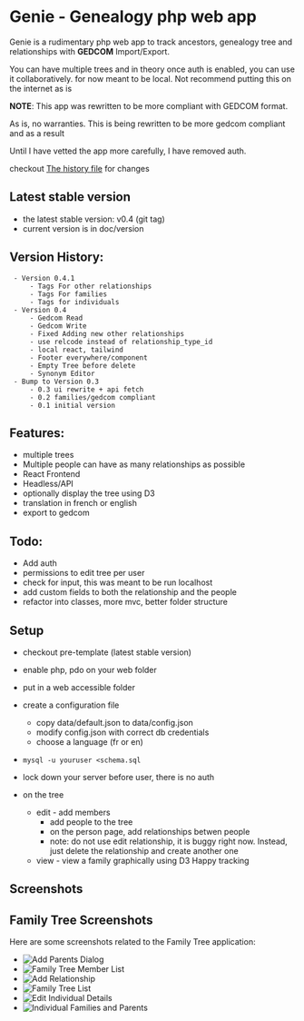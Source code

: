 # Genie - Genealogy php web app

Genie is a rudimentary php web app to track ancestors, genealogy tree and relationships with **GEDCOM** Import/Export.

You can have multiple trees and in theory once auth is enabled, you can use it collaboratively. for now meant to be local. Not recommend putting this on the internet as is

**NOTE**: This app was rewritten to be more compliant with GEDCOM format. 

As is, no warranties. This is being rewritten to be more gedcom compliant and as a result

Until I have vetted the app more carefully, I have removed auth.

checkout [The history file](history.md) for changes

## Latest stable version
- the latest stable version: v0.4 (git tag)
- current version is in doc/version

## Version History:
     - Version 0.4.1
         - Tags For other relationships
         - Tags For families
         - Tags for individuals
     - Version 0.4
         - Gedcom Read
         - Gedcom Write
         - Fixed Adding new other relationships
         - use relcode instead of relationship_type_id
         - local react, tailwind
         - Footer everywhere/component
         - Empty Tree before delete
         - Synonym Editor
     - Bump to Version 0.3
         - 0.3 ui rewrite + api fetch
         - 0.2 families/gedcom compliant
         - 0.1 initial version

## Features:
- multiple trees
- Multiple people can have as many relationships as possible
- React Frontend
- Headless/API
- optionally display the tree using D3
- translation in french or english
- export to gedcom

## Todo:
- Add auth
- permissions to edit tree per user
- check for input, this was meant to be run localhost
- add custom fields to both the relationship and the people
- refactor into classes, more mvc, better folder structure

## Setup
- checkout pre-template (latest stable version)
- enable php, pdo on your web folder
- put in a web accessible folder
- create a configuration file
  - copy data/default.json to data/config.json
  - modify config.json with correct db credentials
  - choose a language (fr or en)

- ```mysql -u youruser <schema.sql```
- lock down your server before user, there is no auth
- on the tree
    - edit - add members
        - add people to the tree
        - on the person page, add relationships betwen people
        - note: do not use edit relationship, it is buggy right now. Instead, just delete the relationship and create another one
    - view - view a family graphically using D3
Happy tracking

## Screenshots

## Family Tree Screenshots

Here are some screenshots related to the Family Tree application:

*   ![Add Parents Dialog](screenshots/AddParentsDialog.jpg)
*   ![Family Tree Member List](screenshots/FamilyTeeMemberList.jpg)
*   ![Add Relationship](screenshots/AddRelationship.jpg)
*   ![Family Tree List](screenshots/FamilyTreeList.jpg)
*   ![Edit Individual Details](screenshots/EditIndividualDetails.jpg)
*   ![Individual Families and Parents](screenshots/IndividualFamiliesAndParents.jpg)


